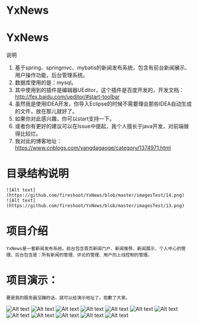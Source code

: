 # YxNews


# YxNews
说明
1.	基于spring、springmvc、mybatis的新闻发布系统，包含有前台新闻展示、用户操作功能，后台管理系统。
2.	数据库使用的是：mysql。
3.	其中使用到的插件是编辑器UEditor，这个插件是百度开发的，开发文档：http://fex.baidu.com/ueditor/#start-toolbar
4.	虽然我是使用IDEA开发，你导入Eclipse的时候不需要理会那些IDEA自动生成的文件，放在那儿就好了。
5.	如果你对此感兴趣，你可以start支持一下。
6.	或者你有更好的建议可以在Issue中提起，我个人擅长于java开发，对前端做得比较烂。
7.	我对此的博客地址：https://www.cnblogs.com/yangdagaoge/category/1374971.html


# 目录结构说明
	![Alt text](https://github.com/fireshoot/YxNews/blob/master/imagesTest/14.png)
	![Alt text](https://github.com/fireshoot/YxNews/blob/master/imagesTest/13.png)
	
	
# 项目介绍
	YxNews是一套新闻发布系统。前台包含首页新闻门户、新闻推荐、新闻展示、个人中心的管理、后台包含是：所有新闻的管理、评论的管理、用户的上线控制的管理。

# 项目演示：
	要是我的服务器没蹦的话，就可以给演示地址了。抱歉了大家。
![Alt text](https://github.com/fireshoot/YxNews/blob/master/imagesTest/1.png)
![Alt text](https://github.com/fireshoot/YxNews/blob/master/imagesTest/2.png)
![Alt text](https://github.com/fireshoot/YxNews/blob/master/imagesTest/3.png)
![Alt text](https://github.com/fireshoot/YxNews/blob/master/imagesTest/4.png)
![Alt text](https://github.com/fireshoot/YxNews/blob/master/imagesTest/5.png)
![Alt text](https://github.com/fireshoot/YxNews/blob/master/imagesTest/6.png)
![Alt text](https://github.com/fireshoot/YxNews/blob/master/imagesTest/7.png)
![Alt text](https://github.com/fireshoot/YxNews/blob/master/imagesTest/8.png)
![Alt text](https://github.com/fireshoot/YxNews/blob/master/imagesTest/9.png)
![Alt text](https://github.com/fireshoot/YxNews/blob/master/imagesTest/10.png)
![Alt text](https://github.com/fireshoot/YxNews/blob/master/imagesTest/11.png)
![Alt text](https://github.com/fireshoot/YxNews/blob/master/imagesTest/12.png)
